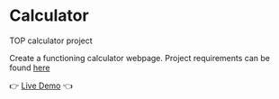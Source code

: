 # Calculator
TOP calculator project

Create a functioning calculator webpage. 
Project requirements can be found [here](https://www.theodinproject.com/lessons/foundations-calculator)


👉 [Live Demo](https://marlatte.github.io/calculator/) 👈